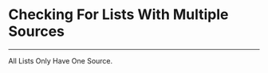 # Checking For Lists With Multiple Sources

_________________________________________
All Lists Only Have One Source.
